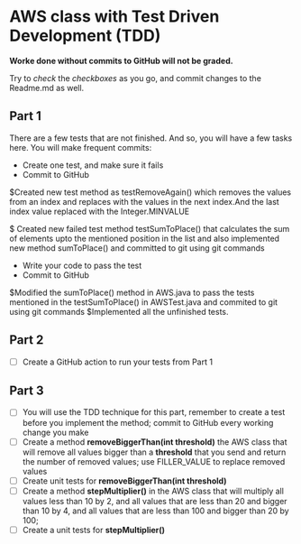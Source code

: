 
# AWS class with Test Driven Development (TDD)
**Worke done without commits to GitHub will not be graded.**

Try to *check* the *checkboxes* as you go, and commit changes to the Readme.md as well.

## Part 1
There are a few tests that are not finished. And so, you will have a few tasks here.
You will make frequent commits:
* Create one test, and make sure it fails
* Commit to GitHub

$Created new test method as testRemoveAgain() which removes the values from an index and replaces with the values in the next index.And the last index value replaced with the Integer.MINVALUE

$ Created new failed test method testSumToPlace() that calculates the sum of elements upto the mentioned position in the list and also implemented new method sumToPlace() and committed to git using git commands

* Write your code to pass the test
* Commit to GitHub

$Modified the sumToPlace() method in AWS.java to pass the tests mentioned in the testSumToPlace() in AWSTest.java and commited to git using git commands
$Implemented all the unfinished tests.
## Part 2
* [ ] Create a GitHub action to run your tests from Part 1
## Part 3 
* [ ] You will use the TDD technique for this part, remember to create a test before you implement the method; commit to GitHub every working change you make
* [ ] Create a method **removeBiggerThan(int threshold)** the AWS class that will remove all values bigger than a **threshold** that you send and return the number of removed values; use FILLER_VALUE to replace removed values
* [ ] Create unit tests for **removeBiggerThan(int threshold)**
* [ ] Create a method **stepMultiplier()** in the AWS class that will multiply all values less than 10 by 2, and all values that are less than 20 and bigger than 10 by 4, and all values that are less than 100 and bigger than 20 by 100;
* [ ] Create a unit tests for **stepMultiplier()**
